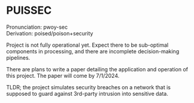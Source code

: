 # PUISSEC 

Pronunciation: pwoy-sec  
Derivation: poised/poison+security

Project is not fully operational yet. Expect there
to be sub-optimal components in processing, and there
are incomplete decision-making pipelines.

There are plans to write a paper detailing the 
application and operation of this project. The 
paper will come by 7/1/2024. 

TLDR; the project simulates security breaches 
on a network that is supposed to guard against
3rd-party intrusion into sensitive data.

